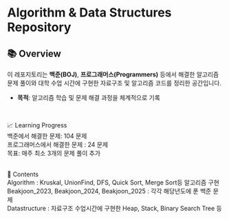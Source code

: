 # Algorithm & Data Structures Repository

## 📚 Overview
이 레포지토리는 **백준(BOJ)**, **프로그래머스(Programmers)** 등에서 해결한 알고리즘 문제 풀이와 대학 수업 시간에 구현한 자료구조 및 알고리즘 코드를 정리한 공간입니다.  
- **목적**: 알고리즘 학습 및 문제 해결 과정을 체계적으로 기록
<br>

📈 Learning Progress <br>
백준에서 해결한 문제: 104 문제 <br>
프로그래머스에서 해결한 문제 : 24 문제 <br>
목표: 매주 최소 3개의 문제 풀이 추가 <br>
 <br>

📄 Contents <br>
Algorithm : Kruskal, UnionFind, DFS, Quick Sort, Merge Sort등 알고리즘 구현 <br>
Beakjoon_2023, Beakjoon_2024, Beakjoon_2025 : 각각 해당년도에 푼 백준 문제  <br>
Datastructure : 자료구조 수업시간에 구현한 Heap, Stack, Binary Search Tree 등 <br>
